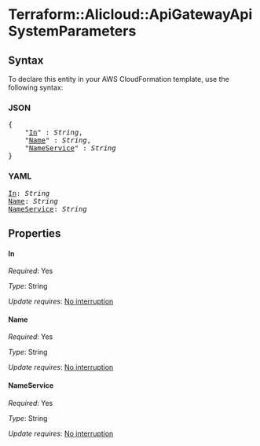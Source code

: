 # Terraform::Alicloud::ApiGatewayApi SystemParameters

## Syntax

To declare this entity in your AWS CloudFormation template, use the following syntax:

### JSON

<pre>
{
    "<a href="#in" title="In">In</a>" : <i>String</i>,
    "<a href="#name" title="Name">Name</a>" : <i>String</i>,
    "<a href="#nameservice" title="NameService">NameService</a>" : <i>String</i>
}
</pre>

### YAML

<pre>
<a href="#in" title="In">In</a>: <i>String</i>
<a href="#name" title="Name">Name</a>: <i>String</i>
<a href="#nameservice" title="NameService">NameService</a>: <i>String</i>
</pre>

## Properties

#### In

_Required_: Yes

_Type_: String

_Update requires_: [No interruption](https://docs.aws.amazon.com/AWSCloudFormation/latest/UserGuide/using-cfn-updating-stacks-update-behaviors.html#update-no-interrupt)

#### Name

_Required_: Yes

_Type_: String

_Update requires_: [No interruption](https://docs.aws.amazon.com/AWSCloudFormation/latest/UserGuide/using-cfn-updating-stacks-update-behaviors.html#update-no-interrupt)

#### NameService

_Required_: Yes

_Type_: String

_Update requires_: [No interruption](https://docs.aws.amazon.com/AWSCloudFormation/latest/UserGuide/using-cfn-updating-stacks-update-behaviors.html#update-no-interrupt)

